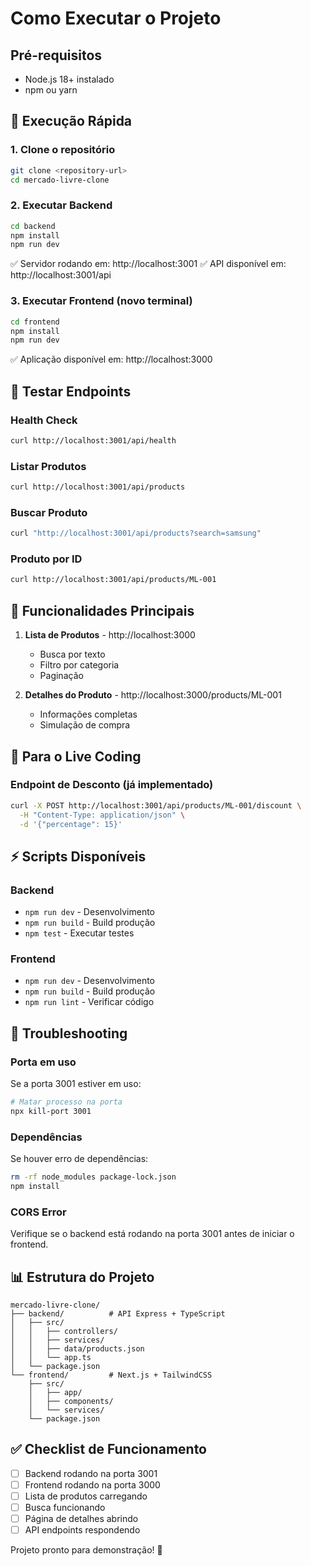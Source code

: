 # Como Executar o Projeto

## Pré-requisitos
- Node.js 18+ instalado
- npm ou yarn

## 🚀 Execução Rápida

### 1. Clone o repositório
```bash
git clone <repository-url>
cd mercado-livre-clone
```

### 2. Executar Backend
```bash
cd backend
npm install
npm run dev
```
✅ Servidor rodando em: http://localhost:3001
✅ API disponível em: http://localhost:3001/api

### 3. Executar Frontend (novo terminal)
```bash
cd frontend
npm install
npm run dev
```
✅ Aplicação disponível em: http://localhost:3000

## 🧪 Testar Endpoints

### Health Check
```bash
curl http://localhost:3001/api/health
```

### Listar Produtos
```bash
curl http://localhost:3001/api/products
```

### Buscar Produto
```bash
curl "http://localhost:3001/api/products?search=samsung"
```

### Produto por ID
```bash
curl http://localhost:3001/api/products/ML-001
```

## 🎯 Funcionalidades Principais

1. **Lista de Produtos** - http://localhost:3000
   - Busca por texto
   - Filtro por categoria
   - Paginação

2. **Detalhes do Produto** - http://localhost:3000/products/ML-001
   - Informações completas
   - Simulação de compra

## 🔧 Para o Live Coding

### Endpoint de Desconto (já implementado)
```bash
curl -X POST http://localhost:3001/api/products/ML-001/discount \
  -H "Content-Type: application/json" \
  -d '{"percentage": 15}'
```

## ⚡ Scripts Disponíveis

### Backend
- `npm run dev` - Desenvolvimento
- `npm run build` - Build produção
- `npm test` - Executar testes

### Frontend
- `npm run dev` - Desenvolvimento
- `npm run build` - Build produção
- `npm run lint` - Verificar código

## 🐛 Troubleshooting

### Porta em uso
Se a porta 3001 estiver em uso:
```bash
# Matar processo na porta
npx kill-port 3001
```

### Dependências
Se houver erro de dependências:
```bash
rm -rf node_modules package-lock.json
npm install
```

### CORS Error
Verifique se o backend está rodando na porta 3001 antes de iniciar o frontend.

## 📊 Estrutura do Projeto

```
mercado-livre-clone/
├── backend/          # API Express + TypeScript
│   ├── src/
│   │   ├── controllers/
│   │   ├── services/
│   │   ├── data/products.json
│   │   └── app.ts
│   └── package.json
└── frontend/         # Next.js + TailwindCSS
    ├── src/
    │   ├── app/
    │   ├── components/
    │   └── services/
    └── package.json
```

## ✅ Checklist de Funcionamento

- [ ] Backend rodando na porta 3001
- [ ] Frontend rodando na porta 3000
- [ ] Lista de produtos carregando
- [ ] Busca funcionando
- [ ] Página de detalhes abrindo
- [ ] API endpoints respondendo

Projeto pronto para demonstração! 🎉